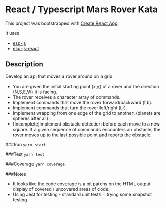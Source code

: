 # React / Typescript Mars Rover Kata

This project was bootstrapped with [Create React App](https://github.com/facebookincubator/create-react-app).

It uses
* [esp-js](https://github.com/esp/esp-js)
* [esp-js-react](https://github.com/esp/esp-js-react)

## Description

Develop an api that moves a rover around on a grid.

* You are given the initial starting point (x,y) of a rover and the direction (N,S,E,W) it is facing.
* The rover receives a character array of commands.
* Implement commands that move the rover forward/backward (f,b).
* Implement commands that turn the rover left/right (l,r).
* Implement wrapping from one edge of the grid to another. (planets are spheres after all)
* [Incomplete]Implement obstacle detection before each move to a new square. If a given sequence of commands encounters an obstacle, the rover moves up to the last possible point and reports the obstacle.

###Run
`yarn start`

###Test
`yarn test`

###Coverage
`yarn coverage`

###Notes
* It looks like the code coverage is a bit patchy on the HTML output display of covered / uncovered areas of code.
* Using Jest for testing - standard unit tests + trying some snapshot testing.
